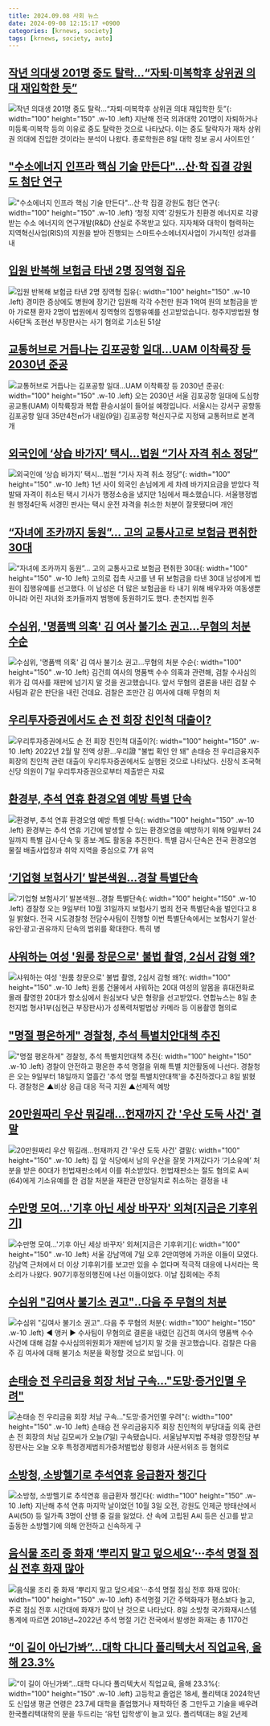 ```yaml
---
title: 2024.09.08 사회 뉴스
date: 2024-09-08 12:15:17 +0900
categories: [krnews, society]
tags: [krnews, society, auto]
---
```

## [작년 의대생 201명 중도 탈락…“자퇴·미복학후 상위권 의대 재입학한 듯”](https://n.news.naver.com/mnews/article/009/0005362337)

![작년 의대생 201명 중도 탈락…“자퇴·미복학후 상위권 의대 재입학한 듯”](https://mimgnews.pstatic.net/image/origin/009/2024/09/08/5362337.jpg?type=nf220_150){: width="100" height="150" .w-10 .left}
지난해 전국 의과대학 201명이 자퇴하거나 미등록·미복학 등의 이유로 중도 탈락한 것으로 나타났다. 이는 중도 탈락자가 재차 상위권 의대에 진입한 것이라는 분석이 나왔다. 종로학원은 8일 대학 정보 공시 사이트인 ‘

## ["수소에너지 인프라 핵심 기술 만든다"…산·학 집결 강원도 첨단 연구](https://n.news.naver.com/mnews/article/584/0000028622)

!["수소에너지 인프라 핵심 기술 만든다"…산·학 집결 강원도 첨단 연구](https://mimgnews.pstatic.net/image/origin/584/2024/09/08/28622.jpg?type=nf220_150){: width="100" height="150" .w-10 .left}
‘청정 지역’ 강원도가 친환경 에너지로 각광 받는 수소 에너지의 연구개발(R&D) 산실로 주목받고 있다. 지자체와 대학이 협력하는 지역혁신사업(RIS)의 지원을 받아 진행되는 스마트수소에너지사업이 가시적인 성과를 내

## [입원 반복해 보험금 타낸 2명 징역형 집유](https://n.news.naver.com/mnews/article/056/0011796522)

![입원 반복해 보험금 타낸 2명 징역형 집유](https://mimgnews.pstatic.net/image/origin/056/2024/09/08/11796522.jpg?type=nf220_150){: width="100" height="150" .w-10 .left}
경미한 증상에도 병원에 장기간 입원해 각각 수천만 원과 1억여 원의 보험금을 받아 가로챈 환자 2명이 법원에서 징역형의 집행유예를 선고받았습니다. 청주지방법원 형사6단독 조현선 부장판사는 사기 혐의로 기소된 51살

## [교통허브로 거듭나는 김포공항 일대…UAM 이착륙장 등 2030년 준공](https://n.news.naver.com/mnews/article/056/0011796540)

![교통허브로 거듭나는 김포공항 일대…UAM 이착륙장 등 2030년 준공](https://mimgnews.pstatic.net/image/origin/056/2024/09/08/11796540.jpg?type=nf220_150){: width="100" height="150" .w-10 .left}
오는 2030년 서울 김포공항 일대에 도심항공교통(UAM) 이착륙장과 복합 환승시설이 들어설 예정입니다. 서울시는 강서구 공항동 김포공항 일대 35만4천㎡가 내일(9일) 김포공항 혁신지구로 지정돼 교통허브로 본격 개

## [외국인에 ‘상습 바가지’ 택시…법원 “기사 자격 취소 정당”](https://n.news.naver.com/mnews/article/056/0011796519)

![외국인에 ‘상습 바가지’ 택시…법원 “기사 자격 취소 정당”](https://mimgnews.pstatic.net/image/origin/056/2024/09/08/11796519.jpg?type=nf220_150){: width="100" height="150" .w-10 .left}
1년 사이 외국인 손님에게 세 차례 바가지요금을 받았다 적발돼 자격이 취소된 택시 기사가 행정소송을 냈지만 1심에서 패소했습니다. 서울행정법원 행정4단독 서경민 판사는 택시 운전 자격을 취소한 처분이 잘못됐다며 개인

## [“자녀에 조카까지 동원”… 고의 교통사고로 보험금 편취한 30대](https://n.news.naver.com/mnews/article/023/0003857359)

![“자녀에 조카까지 동원”… 고의 교통사고로 보험금 편취한 30대](https://mimgnews.pstatic.net/image/origin/023/2024/09/08/3857359.jpg?type=nf220_150){: width="100" height="150" .w-10 .left}
고의로 접촉 사고를 낸 뒤 보험금을 타낸 30대 남성에게 법원이 집행유예를 선고했다. 이 남성은 더 많은 보험금을 타 내기 위해 배우자와 여동생뿐 아니라 어린 자녀와 조카들까지 범행에 동원하기도 했다. 춘천지법 원주

## [수심위, '명품백 의혹' 김 여사 불기소 권고…무혐의 처분 수순](https://n.news.naver.com/mnews/article/422/0000680745)

![수심위, '명품백 의혹' 김 여사 불기소 권고…무혐의 처분 수순](https://mimgnews.pstatic.net/image/origin/422/2024/09/07/680745.jpg?type=nf220_150){: width="100" height="150" .w-10 .left}
김건희 여사의 명품백 수수 의혹과 관련해, 검찰 수사심의위가 김 여사를 재판에 넘기지 말 것을 권고했습니다. 앞서 무혐의 결론을 내린 검찰 수사팀과 같은 판단을 내린 건데요. 검찰은 조만간 김 여사에 대해 무혐의 처

## [우리투자증권에서도 손 전 회장 친인척 대출이?](https://n.news.naver.com/mnews/article/029/0002900897)

![우리투자증권에서도 손 전 회장 친인척 대출이?](https://mimgnews.pstatic.net/image/origin/029/2024/09/08/2900897.jpg?type=nf220_150){: width="100" height="150" .w-10 .left}
2022년 2월 말 전액 상환…우리證 "불법 확인 안 돼" 손태승 전 우리금융지주 회장의 친인척 관련 대출이 우리투자증권에서도 실행된 것으로 나타났다. 신장식 조국혁신당 의원이 7일 우리투자증권으로부터 제출받은 자료

## [환경부, 추석 연휴 환경오염 예방 특별 단속](https://n.news.naver.com/mnews/article/119/0002870444)

![환경부, 추석 연휴 환경오염 예방 특별 단속](https://mimgnews.pstatic.net/image/origin/119/2024/09/08/2870444.jpg?type=nf220_150){: width="100" height="150" .w-10 .left}
환경부는 추석 연휴 기간에 발생할 수 있는 환경오염을 예방하기 위해 9일부터 24일까지 특별 감시·단속 및 홍보·계도 활동을 추진한다. 특별 감시·단속은 전국 환경오염물질 배출사업장과 취약 지역을 중심으로 7개 유역

## [‘기업형 보험사기’ 발본색원…경찰 특별단속](https://n.news.naver.com/mnews/article/016/0002359982)

![‘기업형 보험사기’ 발본색원…경찰 특별단속](https://mimgnews.pstatic.net/image/origin/016/2024/09/08/2359982.jpg?type=nf220_150){: width="100" height="150" .w-10 .left}
경찰청 오는 9일부터 10월 31일까지 보험사기 범죄 전국 특별단속을 벌인다고 8일 밝혔다. 전국 시도경찰청 전담수사팀이 진행할 이번 특별단속에서는 보험사기 알선·유인·광고·권유까지 단속의 범위를 확대한다. 특히 병

## [샤워하는 여성 '원룸 창문으로' 불법 촬영, 2심서 감형 왜?](https://n.news.naver.com/mnews/article/277/0005469561)

![샤워하는 여성 '원룸 창문으로' 불법 촬영, 2심서 감형 왜?](https://mimgnews.pstatic.net/image/origin/277/2024/09/08/5469561.jpg?type=nf220_150){: width="100" height="150" .w-10 .left}
원룸 건물에서 샤워하는 20대 여성의 알몸을 휴대전화로 몰래 촬영한 20대가 항소심에서 원심보다 낮은 형량을 선고받았다. 연합뉴스는 8일 춘천지법 형사1부(심현근 부장판사)가 성폭력처벌법상 카메라 등 이용촬영 혐의로

## ["명절 평온하게" 경찰청, 추석 특별치안대책 추진](https://n.news.naver.com/mnews/article/003/0012774392)

!["명절 평온하게" 경찰청, 추석 특별치안대책 추진](https://mimgnews.pstatic.net/image/origin/003/2024/09/08/12774392.jpg?type=nf220_150){: width="100" height="150" .w-10 .left}
경찰이 안전하고 평온한 추석 명절을 위해 특별 치안활동에 나선다. 경찰청은 오는 9일부터 18일까지 열흘간 '추석 명절 특별치안대책'을 추진하겠다고 8일 밝혔다. 경찰청은 ▲비상 응급 대응 적극 지원 ▲선제적 예방

## [20만원짜리 우산 뭐길래…헌재까지 간 '우산 도둑 사건' 결말](https://n.news.naver.com/mnews/article/025/0003385043)

![20만원짜리 우산 뭐길래…헌재까지 간 '우산 도둑 사건' 결말](https://mimgnews.pstatic.net/image/origin/025/2024/09/08/3385043.jpg?type=nf220_150){: width="100" height="150" .w-10 .left}
집 앞 식당에서 남의 우산을 잘못 가져갔다가 ‘기소유예’ 처분을 받은 60대가 헌법재판소에서 이를 취소받았다. 헌법재판소는 절도 혐의로 A씨(64)에게 기소유예를 한 검찰 처분을 재판관 만장일치로 취소하는 결정을 내

## [수만명 모여…'기후 아닌 세상 바꾸자' 외쳐[지금은 기후위기]](https://n.news.naver.com/mnews/article/031/0000868093)

![수만명 모여…'기후 아닌 세상 바꾸자' 외쳐[지금은 기후위기]](https://mimgnews.pstatic.net/image/origin/031/2024/09/08/868093.jpg?type=nf220_150){: width="100" height="150" .w-10 .left}
서울 강남역에 7일 오후 2만여명에 가까운 이들이 모였다. 강남역 근처에서 더 이상 기후위기를 보고만 있을 수 없다며 적극적 대응에 나서라는 목소리가 나왔다. 907기후정의행진에 나선 이들이었다. 이날 집회에는 주최

## [수심위 "김여사 불기소 권고"‥다음 주 무혐의 처분](https://n.news.naver.com/mnews/article/214/0001372941)

![수심위 "김여사 불기소 권고"‥다음 주 무혐의 처분](https://mimgnews.pstatic.net/image/origin/214/2024/09/07/1372941.jpg?type=nf220_150){: width="100" height="150" .w-10 .left}
◀ 앵커 ▶ 수사팀이 무혐의로 결론을 내렸던 김건희 여사의 명품백 수수 사건에 대해 검찰 수사심의위원회가 재판에 넘기지 말 것을 권고했습니다. 검찰은 다음주 김 여사에 대해 불기소 처분을 확정할 것으로 보입니다. 이

## [손태승 전 우리금융 회장 처남 구속…"도망·증거인멸 우려"](https://n.news.naver.com/mnews/article/374/0000400992)

![손태승 전 우리금융 회장 처남 구속…"도망·증거인멸 우려"](https://mimgnews.pstatic.net/image/origin/374/2024/09/07/400992.jpg?type=nf220_150){: width="100" height="150" .w-10 .left}
손태승 전 우리금융지주 회장 친인척의 부당대출 의혹 관련 손 전 회장의 처남 김모씨가 오늘(7일) 구속됐습니다. 서울남부지법 주채광 영장전담 부장판사는 오늘 오후 특정경제범죄가중처벌법상 횡령과 사문서위조 등 혐의로

## [소방청, 소방헬기로 추석연휴 응급환자 챙긴다](https://n.news.naver.com/mnews/article/018/0005831504)

![소방청, 소방헬기로 추석연휴 응급환자 챙긴다](https://mimgnews.pstatic.net/image/origin/018/2024/09/08/5831504.jpg?type=nf220_150){: width="100" height="150" .w-10 .left}
지난해 추석 연휴 마지막 날이었던 10월 3일 오전, 강원도 인제군 방태산에서 A씨(50) 등 일가족 3명이 산행 중 길을 잃었다. 산 속에 고립된 A씨 등은 신고를 받고 출동한 소방헬기에 의해 안전하고 신속하게 구

## [음식물 조리 중 화재 ‘뿌리지 말고 덮으세요’···추석 명절 점심 전후 화재 많아](https://n.news.naver.com/mnews/article/032/0003319669)

![음식물 조리 중 화재 ‘뿌리지 말고 덮으세요’···추석 명절 점심 전후 화재 많아](https://mimgnews.pstatic.net/image/origin/032/2024/09/08/3319669.jpg?type=nf220_150){: width="100" height="150" .w-10 .left}
추석명절 기간 주택화재가 평소보다 늘고, 주로 점심 전후 시간대에 화재가 많이 난 것으로 나타났다. 8일 소방청 국가화재시스템 통계에 따르면 2018년~2022년 추석 명절 기간 전국에서 발생한 화재는 총 1170건

## [“이 길이 아닌가봐”…대학 다니다 폴리텍大서 직업교육, 올해 23.3%](https://n.news.naver.com/mnews/article/366/0001016522)

![“이 길이 아닌가봐”…대학 다니다 폴리텍大서 직업교육, 올해 23.3%](https://mimgnews.pstatic.net/image/origin/366/2024/09/08/1016522.jpg?type=nf220_150){: width="100" height="150" .w-10 .left}
고등학교 졸업은 18세, 폴리텍대 2024학년도 신입생 평균 연령은 23.7세 대학을 졸업했거나 재학하던 중 그만두고 기술을 배우려 한국폴리텍대학의 문을 두드리는 ‘유턴 입학생’이 늘고 있다. 폴리텍대는 8일 2년제

